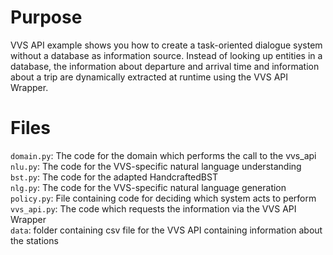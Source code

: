 # Purpose

VVS API example shows you how to create a task-oriented dialogue system without a database as information source. Instead of looking up entities in a database, the information about departure and arrival time and information about a trip are dynamically extracted at runtime using the VVS API Wrapper.

# Files

`domain.py`: The code for the domain which performs the call to the vvs_api <br>
`nlu.py`: The code for the VVS-specific natural language understanding <br>
`bst.py`: The code for the adapted HandcraftedBST <br>
`nlg.py`: The code for the VVS-specific natural language generation <br>
`policy.py`:  File containing code for deciding which system acts to perform <br>
`vvs_api.py`: The code which requests the information via the VVS API Wrapper <br>
`data`: folder containing csv file for the VVS API containing information about the stations